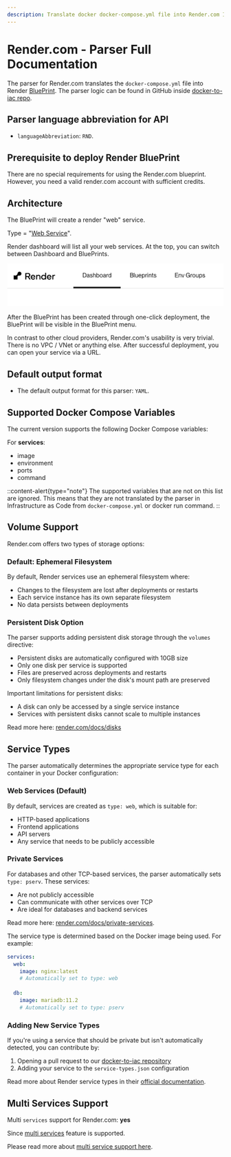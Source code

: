 ```yaml
---
description: Translate docker docker-compose.yml file into Render.com Infrastructure as Code with DeployStack
---
```


# Render.com - Parser Full Documentation

The parser for Render.com translates the `docker-compose.yml` file into Render [BluePrint](https://render.com/docs/infrastructure-as-code). The parser logic can be found in GitHub inside [docker-to-iac repo](https://github.com/deploystackio/docker-to-iac/blob/main/src/parsers/render.ts).

## Parser language abbreviation for API

- `languageAbbreviation`: `RND`.

## Prerequisite to deploy Render BluePrint

There are no special requirements for using the Render.com blueprint. However, you need a valid render.com account with sufficient credits.

## Architecture

The BluePrint will create a render "web" service.

Type = "[Web Service](https://render.com/docs/blueprint-spec#type)".

Render dashboard will list all your web services. At the top, you can switch between Dashboard and BluePrints.

![Render BluePrints](/docs/assets/images/docker-to-iac/render.com-dashboard-blueprints.png)

After the BluePrint has been created through one-click deployment, the BluePrint will be visible in the BluePrint menu.

In contrast to other cloud providers, Render.com's usability is very trivial. There is no VPC / VNet or anything else. After successful deployment, you can open your service via a URL.

## Default output format

- The default output format for this parser: `YAML`.

## Supported Docker Compose Variables

The current version supports the following Docker Compose variables:

For __services__:

- image
- environment
- ports
- command

::content-alert{type="note"}
The supported variables that are not on this list are ignored. This means that they are not translated by the parser in Infrastructure as Code from `docker-compose.yml` or docker run command.
::

## Volume Support

Render.com offers two types of storage options:

### Default: Ephemeral Filesystem

By default, Render services use an ephemeral filesystem where:

- Changes to the filesystem are lost after deployments or restarts
- Each service instance has its own separate filesystem
- No data persists between deployments

### Persistent Disk Option

The parser supports adding persistent disk storage through the `volumes` directive:

- Persistent disks are automatically configured with 10GB size
- Only one disk per service is supported
- Files are preserved across deployments and restarts
- Only filesystem changes under the disk's mount path are preserved

Important limitations for persistent disks:

- A disk can only be accessed by a single service instance
- Services with persistent disks cannot scale to multiple instances

Read more here: [render.com/docs/disks](https://render.com/docs/disks)

## Service Types

The parser automatically determines the appropriate service type for each container in your Docker configuration:

### Web Services (Default)

By default, services are created as `type: web`, which is suitable for:

- HTTP-based applications
- Frontend applications
- API servers
- Any service that needs to be publicly accessible

### Private Services

For databases and other TCP-based services, the parser automatically sets `type: pserv`. These services:

- Are not publicly accessible
- Can communicate with other services over TCP
- Are ideal for databases and backend services

Read more here: [render.com/docs/private-services](https://render.com/docs/private-services).

The service type is determined based on the Docker image being used. For example:

```yaml
services:
  web:
    image: nginx:latest
    # Automatically set to type: web
    
  db:
    image: mariadb:11.2
    # Automatically set to type: pserv
```

### Adding New Service Types

If you're using a service that should be private but isn't automatically detected, you can contribute by:

1. Opening a pull request to our [docker-to-iac repository](https://github.com/deploystackio/docker-to-iac)
2. Adding your service to the `service-types.json` configuration

Read more about Render service types in their [official documentation](https://render.com/docs/blueprint-spec#type).

## Multi Services Support

Multi `services` support for Render.com: __yes__

Since [multi services](https://render.com/docs/blueprint-spec#root-level-fields) feature is supported.

Please read more about [multi service support here](/docs/docker-to-iac/multi-services-support.md).
